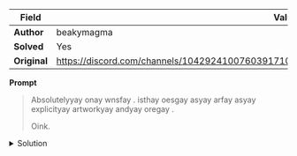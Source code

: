 |Field|Value|
|---|---|
|**Author**|beakymagma|
|**Solved**|Yes|
|**Original**|https://discord.com/channels/1042924100760391710/1110625554476040323/1131087668416098375|

**Prompt**
> Absolutelyyay onay wnsfay . isthay oesgay asyay arfay asyay explicityay artworkyay andyay oregay . 
>
> Oink.

<details>
<summary>Solution</summary>
The message is written in pig latin

The unciphered text reads 'absolutely no nsfw . this goes as far as explicit artwork and gore'

The 'Oink.' at the end of the prompt is actually an hint for pig latin.
</details>

